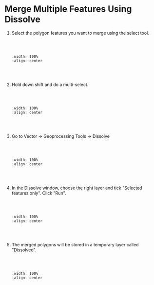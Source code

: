 # Merge Multiple Features Using Dissolve

1. Select the polygon features you want to merge using the select tool.

    <br/><br/>
    ```{image} ../../_static/035task6/img1.png
    :width: 100%
    :align: center
    ```
    <br/><br/>

2. Hold down shift and do a multi-select.

    <br/><br/>
    ```{image} ../../_static/035task6/img2.png
    :width: 100%
    :align: center
    ```
    <br/><br/>

3. Go to Vector -> Geoprocessing Tools -> Dissolve

    <br/><br/>
    ```{image} ../../_static/035task6/img3.png
    :width: 100%
    :align: center
    ```
    <br/><br/>

4. In the Dissolve window, choose the right layer and tick "Selected features only". Click "Run".

    <br/><br/>
    ```{image} ../../_static/035task6/img4.png
    :width: 100%
    :align: center
    ```
    <br/><br/>

5. The merged polygons will be stored in a temporary layer called "Dissolved".

    <br/><br/>
    ```{image} ../../_static/035task6/img5.png
    :width: 100%
    :align: center
    ```
    <br/><br/>
